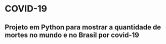 # COVID-19
## Projeto em Python para mostrar a quantidade de mortes no mundo e no Brasil por covid-19
